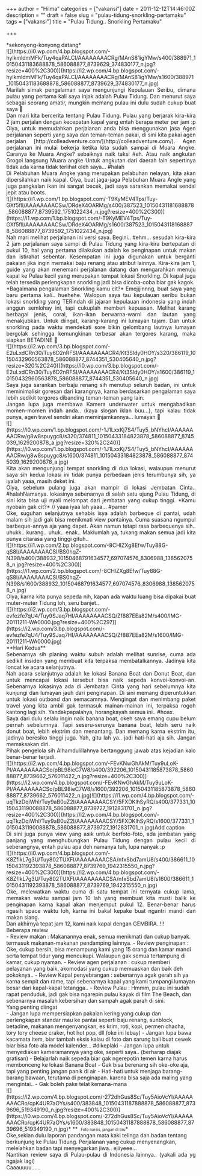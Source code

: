 +++
author = "Hilma"
categories = ["vakansi"]
date = 2011-12-12T14:46:00Z
description = ""
draft = false
slug = "pulau-tidung-snorkling-pertamaku"
tags = ["vakansi"]
title = "Pulau Tidung.. Snorkling Pertamaku"

+++

<div style="text-align: justify;">*sekonyong-konyong datang*</div><div style="text-align: justify;"></div><div style="text-align: justify;"></div><div style="text-align: justify;">![](https://i0.wp.com/4.bp.blogspot.com/-hylkmldmMFk/Tuy4qaPALCI/AAAAAAAACRg/MAnS81igYMw/s400/388971_10150431183688878_586088877_8739629_374830177_n.jpg?resize=400%2C300)](https://i2.wp.com/4.bp.blogspot.com/-hylkmldmMFk/Tuy4qaPALCI/AAAAAAAACRg/MAnS81igYMw/s1600/388971_10150431183688878_586088877_8739629_374830177_n.jpg)</td></tr><tr><td class="tr-caption" style="text-align: center;"></td></tr></tbody></table></div><div style="text-align: justify;">Marilah simak pengalaman saya mengunjungi Kepulauan Seribu, dimana pulau yang pertama kali saya injak adalah Pulau Tidung. Dan menurut saya sebagai seorang amatir, mungkin memang pulau ini dulu sudah cukup buat saya 🙂</div><div><div><div style="text-align: justify;"></div><div style="text-align: justify;">Dan mari kita bercerita tentang Pulau Tidung. Pulau yang berjarak kira-kira 2 jam perjalan dengan kecepatan kapal yang entah berapa meter per jam :p Oiya, untuk memudahkan perjalanan anda bisa menggunakan jasa Agen perjalanan seperti yang saya dan teman-teman pakai, di sini kita pakai agen perjalan [http://colleadventure.com/](http://colleadventure.com/). Agen perjalanan ini mulai bekerja ketika kita sudah sampai di Muara Angke. Caranya ke Muara Angke? sebaiknya naik taksi #eh. Atau naik angkutan Grogol langsung Muara angke Untuk angkutan dari daerah lain sepertinya tidak ada karna tidak terlihat oleh saya… #halah</div></div><div><div style="text-align: justify;">Di Pelabuhan Muara Angke yang merupakan pelabuhan nelayan, kita akan dipersilahkan naik kapal. Oiya, buat jaga-jaga Pelabuhan Muara Angle yang juga pangkalan ikan ini sangat becek, jadi saya sarankan memakai sendal jepit atau boots.</div><div style="text-align: justify;">![](https://i1.wp.com/1.bp.blogspot.com/-T9KyMEV4Tps/Tuy-GXf5flI/AAAAAAAACSw/DRdeX4OARMg/s400/387523_10150431181688878_586088877_8739592_1751022434_n.jpg?resize=400%2C300)](https://i1.wp.com/1.bp.blogspot.com/-T9KyMEV4Tps/Tuy-GXf5flI/AAAAAAAACSw/DRdeX4OARMg/s1600/387523_10150431181688878_586088877_8739592_1751022434_n.jpg)</td></tr><tr><td class="tr-caption" style="text-align: center;"></td></tr></tbody></table></div></div><div><div style="text-align: justify;">Nah mari melihat perjalanan ini versi saya. Begini.. #ehm… sesudah kira-kira 2 jam perjalanan saya sampi di Pulau Tidung yang kira-kira bertepatan di pukul 10, hal yang pertama dilakukan adalah ke penginapan untuk makan dan istirahat sebentar. Kesempatan ini juga digunakan untuk berganti pakaian jika ingin memakai baju renang atau atribut lainnya. Kira-kira jam 1, guide yang akan menemani perjalanan datang dan mengarahkan menuju kapal ke Pulau kecil yang merupakan tempat lokasi Snorkling. Di kapal juga telah tersedia perlengkapan snorkling jadi bisa dicoba-coba biar gak kagok.</div><div style="text-align: justify;">*Bagaimana pengalaman Snorkling kamu cit?* Emejjjinnng, buat saya yang baru pertama kali.. huehehe. Walopun saya tau kepulauan seribu bukan lokasi snorkling yang TERindah di jajaran kepulauan indonesia yang indah anggun semlohay ini, tapi cukuplah memberi kepuasan. Melihat karang berbagai jenis, coral, ikan-ikan berwarna-warni dan lautan yang menakjubkan. Untuk diingat, karang-karang ini lumayan tajam. Dan untuk snorkling pada waktu mendekati sore bikin gelombang lautnya lumayan bergolak sehingga kemungkinan terbesar akan tergores karang, maka siapkan BETADINE 🙂</div><div style="text-align: justify;">![](https://i2.wp.com/3.bp.blogspot.com/-E2uLxdCRn30/Tuy6D2nRFSI/AAAAAAAACR4/Kt3Sldy0HOY/s320/386119_10150432960563878_586088877_8744351_530405640_n.jpg?resize=320%2C240)](https://i0.wp.com/3.bp.blogspot.com/-E2uLxdCRn30/Tuy6D2nRFSI/AAAAAAAACR4/Kt3Sldy0HOY/s1600/386119_10150432960563878_586088877_8744351_530405640_n.jpg)</td></tr><tr><td class="tr-caption" style="text-align: center;"></td></tr></tbody></table></div><div style="text-align: justify;">Saya juga sarankan berbaju renang sih menutup seluruh badan, ini untuk meminimalisir goresan dari karangnya, karna berdasarkan pengalaman saya lebih sedikit tergores dibanding teman-teman yang lain.</div><div style="text-align: justify;">Jangan lupa juga membawa Kamera underwater untuk mengabadikan momen-momen indah anda.. (kaya slogan iklan buu…), tapi kalau tidak punya, agen travel sendiri akan meminjamkannya… lumayan 🙂</div><div style="text-align: justify;">![](https://i0.wp.com/1.bp.blogspot.com/-1J1LxxKj7S4/Tuy5_bNYhcI/AAAAAAAACRw/g8w8spuygc8/s320/374811_10150433184823878_586088877_8745039_1629200878_a.jpg?resize=320%2C240)](https://i0.wp.com/1.bp.blogspot.com/-1J1LxxKj7S4/Tuy5_bNYhcI/AAAAAAAACRw/g8w8spuygc8/s1600/374811_10150433184823878_586088877_8745039_1629200878_a.jpg)</td></tr><tr><td class="tr-caption" style="text-align: center;"></td></tr></tbody></table></div><div style="text-align: justify;">Kita akan mengunjungi tempat snorkling di dua lokasi, walaupun menurut saya sih kedua lokasi ini tidak punya perbedaan jenis terumbunya sih, ya iyalah yaaa, masih deket ini.</div><div style="text-align: justify;">Oiya, sebelum pulang juga akan mampir di lokasi Jembatan Cinta.. #halahNamanya. lokasinya sebenarnya di salah satu ujung Pulau Tidung, di sini kita bisa uji nyali melompat dari jembatan yang cukup tinggi. *Kamu nyobain gak cit?* // yaaa iyaa lah yaaa… #pamer</div><div style="text-align: justify;">Oke, suguhan selanjutnya sehabis isya adalah barbeque di pantai, udah malam sih jadi gak bisa menikmati view pantainya. Cuma suasana ngumpul barbeque-annya aja yang dapet. Akan namun tetapi rasa barbequenya sih.. uhukk.. kurang.. uhuk.. enak.. Maklumlah ya, tukang makan semua jadi kita punya citarasa yang tinggi gituh..</div><div style="text-align: justify;">![](https://i1.wp.com/2.bp.blogspot.com/-8CHlZXg8Efw/Tuy88G-qS8I/AAAAAAAACSI/BS0hqZ-N398/s400/388932_10150468791634577_697074576_8306988_1385620758_n.jpg?resize=400%2C300)](https://i1.wp.com/2.bp.blogspot.com/-8CHlZXg8Efw/Tuy88G-qS8I/AAAAAAAACSI/BS0hqZ-N398/s1600/388932_10150468791634577_697074576_8306988_1385620758_n.jpg)</td></tr><tr><td class="tr-caption" style="text-align: center;"></td></tr></tbody></table></div><div style="text-align: justify;">Oiya, karna kita punya sepeda nih, kapan ada waktu luang bisa dipakai buat muter-muter Tidung loh, seru banjet..</div><div style="text-align: justify;">![](https://i2.wp.com/3.bp.blogspot.com/-evfezfe7qU4/Tuy9SJaq7HI/AAAAAAAACSQ/Zf887EEa82M/s400/IMG-20111211-WA0000.jpg?resize=400%2C297)](https://i2.wp.com/3.bp.blogspot.com/-evfezfe7qU4/Tuy9SJaq7HI/AAAAAAAACSQ/Zf887EEa82M/s1600/IMG-20111211-WA0000.jpg)</td></tr><tr><td class="tr-caption" style="text-align: center;"></td></tr></tbody></table></div><div style="text-align: justify;">**Hari Kedua**</div><div style="text-align: justify;">Sebenarnya sih planing waktu subuh adalah melihat sunrise, cuma ada sedikit insiden yang membuat kita terpaksa membatalkannya. Jadinya kita loncat ke acara selanjutnya.</div><div style="text-align: justify;">Nah acara selanjutnya adalah ke lokasi Banana Boat dan Donut Boat, dan untuk mencapai lokasi tersebut bisa naik sepeda konvoi-konvoi-an. Sebenarnya lokasinya ada di Jembatan Cinta yang hari sebelumnya kita kunjungi dan lumayan jauh dari penginapan. Di sini memang diperuntukkan untuk lokasi outbond dan semacamnya. Mengingat dan menimbang paket travel yang kita ambil gak termasuk mainan-mainan ini, terpaksa rogoh kantong lagi sih. Yandakpapalahya, horangkayah semua ini.. #hoax.</div><div style="text-align: justify;">Saya dari dulu selalu ingin naik banana boat, okeh saya emang cupu belum pernah sebelumnya. Tapi seseru-serunya banana boat, lebih seru naik donut boat, lebih ekstrim dan menantang. Dan memang karna ekstrim itu, jadinya beresiko tinggi juga. Yah, gitu lah ya.. jadi hati-hati aja sih. Jangan memaksakan diri.</div><div style="text-align: justify;">Pihak pengelola sih Alhamdulillahnya bertanggung jawab atas kejadian kalo benar-benar terjadi.</div><div style="text-align: justify;">![](https://i2.wp.com/4.bp.blogspot.com/-FEvKNwGhAkM/Tuy9uLoK-PI/AAAAAAAACSo/pBL98ieC7W8/s400/392206_10150431185873878_586088877_8739662_576011422_n.jpg?resize=400%2C300)](https://i2.wp.com/4.bp.blogspot.com/-FEvKNwGhAkM/Tuy9uLoK-PI/AAAAAAAACSo/pBL98ieC7W8/s1600/392206_10150431185873878_586088877_8739662_576011422_n.jpg)</td></tr><tr><td class="tr-caption" style="text-align: center;"></td></tr></tbody></table>![](https://i1.wp.com/4.bp.blogspot.com/-uqTkzDqiWhI/Tuy9aB0uZ2I/AAAAAAAACSY/5FXDKlhSyRQ/s400/377331_10150431190088878_586088877_8739727_1912831701_n.jpg?resize=400%2C300)](https://i2.wp.com/4.bp.blogspot.com/-uqTkzDqiWhI/Tuy9aB0uZ2I/AAAAAAAACSY/5FXDKlhSyRQ/s1600/377331_10150431190088878_586088877_8739727_1912831701_n.jpg)</td></tr><tr><td class="tr-caption" style="text-align: center;">Add caption</td></tr></tbody></table></div><div style="text-align: justify;">Di sini juga punya view yang asik untuk berfoto-foto, ada jembatan yang panjang yang menghubungkan Pulau Tidung dengan pulau kecil di seberangnya, entah pulau apa deh namanya tuh, lupa nanyak :p</div><div style="text-align: justify;">![](https://i0.wp.com/4.bp.blogspot.com/-K8ZflkL7g3U/Tuy802TUXFI/AAAAAAAACSA/nfxSbd7amU8/s400/386611_10150431192393878_586088877_8739769_1942315550_n.jpg?resize=400%2C300)](https://i2.wp.com/4.bp.blogspot.com/-K8ZflkL7g3U/Tuy802TUXFI/AAAAAAAACSA/nfxSbd7amU8/s1600/386611_10150431192393878_586088877_8739769_1942315550_n.jpg)</td></tr><tr><td class="tr-caption" style="text-align: center;"></td></tr></tbody></table></div><div style="text-align: justify;">Oke, melewatkan waktu cuma di satu tempat ini ternyata cukup lama, memakan waktu sampai jam 10 lah yang membuat kita musti balik ke penginapan karna kapal akan menjemput pukul 12. Benar-benar harus ngasih space waktu loh, karna ini bakal kepake buat ngantri mandi dan makan siang.</div><div style="text-align: justify;"></div><div style="text-align: justify;">Dan akhirnya tepat jam 12, kami naik kapal dengan GEMBIRA..!!!</div><div style="text-align: justify;"></div><div style="text-align: justify;">Beberapa review</div>- Review makan : Makanannya enak, semua menikmati dan cukup banyak. termasuk makanan-makanan pendamping lainnya.
- Review penginapan : Oke, cukup bersih, bisa menampung kami yang 15 orang dan kamar mandi serta tempat tidur yang mencukupi. Walaupun gak semua tertampung di kamar, cukup nyaman.
- Review agen perjalanan : cukup memberi pelayanan yang baik, akomodasi yang cukup memuaskan dan baik deh pokoknya..
- Review Kapal penyebrangan : sebenarnya agak gerah sih ya karna sempit dan rame, tapi sebenarnya kapal yang kami tumpangi lumayan besar dari kapal-kapal tetangga..
- Review Pulau : Hmmm, pulau ini sudah rapat penduduk, jadi gak bisa ngarepin pulau kayak di film The Beach, dan sebenarnya masalah kebersihan dan sampah agak parah di sini.

<div style="text-align: justify;"></div><div style="text-align: justify;">Yang penting diingat</div>- <span style="text-align: center;">Jangan lupa mempersiapkan pakaian kering yang cukup dan perlengkapan standar mau ke pantai seperti baju renang, sunblock, betadine, makanan mengenyangkan, es krim, roti, kopi, permen chacha, tory tory cheese craker, hot hot pop, dll (oke ini lebay)</span>
- Jangan lupa bawa kacamata item, biar tambah eksis kalau di foto dan sarung bali buat cewek biar bisa foto ala model kalender… #dikeplaki
- Jangan lupa untuk menyediakan kameramannya yang oke, seperti saya.. (berharap diajak gratisan)
- Belajarlah naik sepeda biar gak ngerepotin temen karna harus membonceng ke lokasi Banana Boat
- Gak bisa berenang sih oke-oke aja, tapi yang penting jangan panik di air
- Hati-hati untuk menjaga barang-barang bawaan, terutama di penginapan. karena bisa saja ada maling yang mengintai..
- Gak boleh pake telat kemana-mana

<div style="text-align: justify;">![](https://i2.wp.com/4.bp.blogspot.com/-272dhGus8Sc/Tuy5AioVcYI/AAAAAAAACRo/cpK4UR7aOYs/s400/383848_10150431187888878_586088877_8739696_519349190_n.jpg?resize=400%2C300)](https://i0.wp.com/4.bp.blogspot.com/-272dhGus8Sc/Tuy5AioVcYI/AAAAAAAACRo/cpK4UR7aOYs/s1600/383848_10150431187888878_586088877_8739696_519349190_n.jpg)</td></tr><tr><td class="tr-caption" style="text-align: center;">* **<span style="font-size: x-small;">   Foto narsis, jangan di tiru</span>*</td></tr></tbody></table></div><div style="text-align: center;"><div style="text-align: left;"><span style="text-align: justify;">Oke,sekian dulu laporan pandangan mata kaki telinga dan badan tentang berkunjung ke Pulau Tidung. Perjalanan yang cukup menyenangkan, melelahkan badan tapi menyegarkan jiwa.. ejiiyeee…</span></div></div><div style="text-align: justify;">Nantikan review saya di Pulau-pulau di Indonesia lainnya.. (yakali ada yg ngajak lagi)</div><div style="text-align: justify;">Caaauuuu……</div></div></div>

